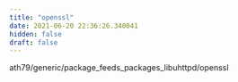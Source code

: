 ```yaml
---
title: "openssl"
date: 2021-06-20 22:36:26.340041
hidden: false
draft: false
---
```


ath79/generic/package_feeds_packages_libuhttpd/openssl

